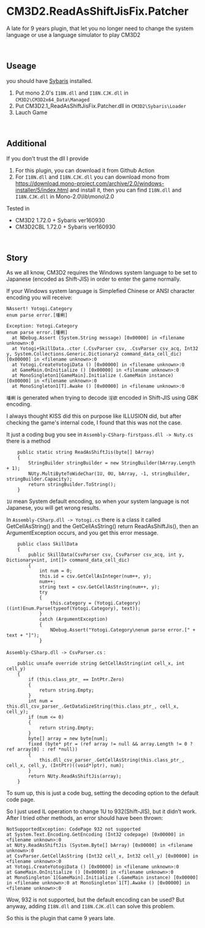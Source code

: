 # CM3D2.ReadAsShiftJisFix.Patcher
A late for 9 years plugin, that let you no longer need to change the system language or use a language simulator to play CM3D2

<br>

## Useage

you should have [Sybaris](https://seesaawiki.jp/cm3d2-mod/d/%a5%d7%a5%e9%a5%b0%a5%a4%a5%f3/%a4%b7%a4%d0%a4%ea%a4%b9) installed.

1. Put mono 2.0's `I18N.dll` and `I18N.CJK.dll` in `CM3D2\CM3D2x64_Data\Managed` 
2. Put CM3D2.1_ReadAsShiftJisFix.Patcher.dll in `CM3D2\Sybaris\Loader`
3. Lauch Game

<br>

## Additional

If you don't trust the dll I provide
1. For this plugin, you can download it from Github Action
2. For `I18N.dll` and `I18N.CJK.dll` you can download mono from https://download.mono-project.com/archive/2.0/windows-installer/5/index.html and install it, then you can find `I18N.dll` and `I18N.CJK.dll` in Mono-2.0\lib\mono\2.0

Tested in 
- CM3D2 1.72.0 + Sybaris ver160930
- CM3D2CBL 1.72.0 + Sybaris ver160930

<br>

## Story

As we all know, CM3D2 requires the Windows system language to be set to Japanese (encoded as Shift-JIS) in order to enter the game normally.

If your Windows system language is Simplefied Chinese or ANSI character encoding you will receive:
```
NAssert! Yotogi.Category
enum parse error.[堹梸]
 
Exception: Yotogi.Category
enum parse error.[堹梸]
  at NDebug.Assert (System.String message) [0x00000] in <filename unknown>:0 
  at Yotogi+SkillData..ctor (.CsvParser csv, .CsvParser csv_acq, Int32 y, System.Collections.Generic.Dictionary2 command_data_cell_dic) [0x00000] in <filename unknown>:0 
  at Yotogi.CreateYotogiData () [0x00000] in <filename unknown>:0 
  at GameMain.OnInitialize () [0x00000] in <filename unknown>:0 
  at MonoSingleton1[GameMain].Initialize (.GameMain instance) [0x00000] in <filename unknown>:0 
  at MonoSingleton1[T].Awake () [0x00000] in <filename unknown>:0 
```

`堹梸` is generated when trying to decode `淫欲` encoded in Shift-JIS using GBK encoding.


I always thought KISS did this on purpose like ILLUSION did, but after checking the game's internal code, I found that this was not the case.

It just a coding bug
you see in `Assembly-CSharp-firstpass.dll -> Nuty.cs` there is a method
```
	public static string ReadAsShiftJis(byte[] bArray)
	{
		StringBuilder stringBuilder = new StringBuilder(bArray.Length + 1);
		NUty.MultiByteToWideChar(1U, 0U, bArray, -1, stringBuilder, stringBuilder.Capacity);
		return stringBuilder.ToString();
	}
```
`1U` mean System default encoding, so when your system language is not Japanese, you will get wrong results.


In `Assembly-CSharp.dll -> Yotogi.cs` there is a class
it called GetCellAsString() and the GetCellAsString() return ReadAsShiftJis(), then an ArgumentException occurs, and you get this error message.
```
	public class SkillData
	{
		public SkillData(CsvParser csv, CsvParser csv_acq, int y, Dictionary<int, int[]> command_data_cell_dic)
		{
			int num = 0;
			this.id = csv.GetCellAsInteger(num++, y);
			num++;
			string text = csv.GetCellAsString(num++, y);
			try
			{
				this.category = (Yotogi.Category)((int)Enum.Parse(typeof(Yotogi.Category), text));
			}
			catch (ArgumentException)
			{
				NDebug.Assert("Yotogi.Category\nenum parse error.[" + text + "]");
			}
```
`Assembly-CSharp.dll -> CsvParser.cs` :
```
	public unsafe override string GetCellAsString(int cell_x, int cell_y)
	{
		if (this.class_ptr_ == IntPtr.Zero)
		{
			return string.Empty;
		}
		int num = this.dll_csv_parser_.GetDataSizeString(this.class_ptr_, cell_x, cell_y);
		if (num <= 0)
		{
			return string.Empty;
		}
		byte[] array = new byte[num];
		fixed (byte* ptr = (ref array != null && array.Length != 0 ? ref array[0] : ref *null))
		{
			this.dll_csv_parser_.GetCellAsString(this.class_ptr_, cell_x, cell_y, (IntPtr)((void*)ptr), num);
		}
		return NUty.ReadAsShiftJis(array);
	}
```


To sum up, this is just a code bug, setting the decoding option to the default code page.



So I just used IL operation to change 1U to 932(Shift-JIS), but it didn’t work.
After I tried other methods, an error should have been thrown:
```
NotSupportedException: CodePage 932 not supported
at System.Text.Encoding.GetEncoding (Int32 codepage) [0x00000] in <filename unknown>:0
at NUty.ReadAsShiftJis (System.Byte[] bArray) [0x00000] in <filename unknown>:0
at CsvParser.GetCellAsString (Int32 cell_x, Int32 cell_y) [0x00000] in <filename unknown>:0
at Yotogi.CreateYotogiData () [0x00000] in <filename unknown>:0
at GameMain.OnInitialize () [0x00000] in <filename unknown>:0
at MonoSingleton`1[GameMain].Initialize (.GameMain instance) [0x00000] in <filename unknown>:0 at MonoSingleton`1[T].Awake () [0x00000] in <filename unknown>:0
```

Wow, 932 is not supported, but the default encoding can be used?
But anyway, adding `I18N.dll` and `I18N.CJK.dll` can solve this problem.

So this is the plugin that came 9 years late.


